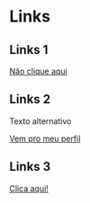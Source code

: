 # Links

## Links 1

[Não clique aqui](https://github.com/artgoms)

## Links 2

Texto alternativo

[Vem pro meu perfil](https://github.com/artgoms 'Eita bb')

## Links 3

[Clica aqui!][site-url]

[site-url]: https://github.com/artgoms
